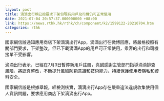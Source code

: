 ```yaml
---
layout: post
title: 滴滴出行稱已按要求下架但現有用戶及司機仍可正常使用
date: 2021-07-04 20:57:37.000000000 +08:00
link: https://news.rthk.hk/rthk/ch/component/k2/1599122-20210704.htm
categories: rthk
---
```


國家網信辦通知應用商店下架滴滴出行App，滴滴出行在微博回應，將嚴格按照有關部門要求，下架整改，但已下載滴滴App的用戶可正常使用，乘客的出行和司機接單不受影響。

滴滴出行表示，已經在7月3日暫停新用戶註冊，真誠感謝主管部門指導滴滴排查風險，將認真整改，不斷提升風險防範意識和技術能力，持續保護使用者隱私和資料安全。

國家網信辦是根據舉報，經檢測核實，滴滴出行App存在嚴重違法違規收集使用個人資訊問題，要求應用商店下架滴滴出行App。
